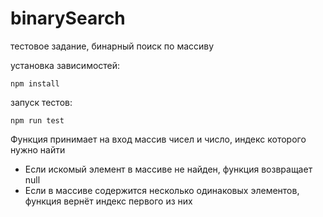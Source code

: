# binarySearch
тестовое задание, бинарный поиск по массиву

установка зависимостей:
```
npm install
```

запуск тестов:
```
npm run test
```

Функция принимает на вход массив чисел и число, индекс которого нужно найти
 - Если искомый элемент в массиве не найден, функция возвращает null
 - Если в массиве содержится несколько одинаковых элементов, функция вернёт индекс первого из них
